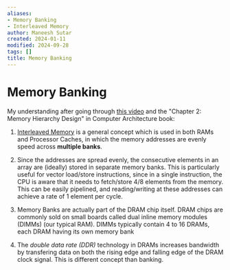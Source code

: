```yaml
---
aliases:
- Memory Banking
- Interleaved Memory
author: Maneesh Sutar
created: 2024-01-11
modified: 2024-09-28
tags: []
title: Memory Banking
---
```


# Memory Banking

My understanding after going through [this video](https://youtu.be/CDOOxhRBMIY?list=PL5Q2soXY2Zi-EImKxYYY1SZuGiOAOBKaf&t=4882) and the "Chapter 2: Memory Hierarchy Design" in Computer Architecture book:

1. [Interleaved Memory](https://en.wikipedia.org/wiki/Interleaved_memory) is a general concept which is used in both RAMs and Processor Caches, in which the memory addresses are evenly speed across **multiple banks**.

1. Since the addresses are spread evenly, the consecutive elements in an array are (ideally) stored in separate memory banks. This is particularly useful for vector load/store instructions, since in a single instruction, the CPU is aware that it needs to fetch/store 4/8 elements from the memory. This can be easily pipelined, and reading/writing at these addresses can achieve a rate of 1 element per cycle.

1. Memory Banks are actually part of the DRAM chip itself. DRAM chips are commonly sold on small boards called dual inline memory modules (DIMMs) (our typical RAM). DIMMs typically contain 4 to 16 DRAMs, each DRAM having its own memory bank

1. The *double data rate (DDR)* technology in DRAMs increases bandwidth by transfering data on both the rising edge and falling edge of the DRAM clock signal. This is different concept than banking.

